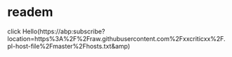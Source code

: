 # readem


click Hello(https://abp:subscribe?location=https%3A%2F%2Fraw.githubusercontent.com%2Fxxcriticxx%2F.pl-host-file%2Fmaster%2Fhosts.txt&amp)

